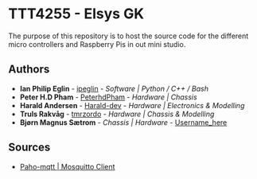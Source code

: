 # TTT4255 - Elsys GK
The purpose of this repository is to host the source code for the different micro controllers and Raspberry Pis in out mini studio.

## Authors

* **Ian Philip Eglin** - [ipeglin](https://github.com/ipeglin) -   *Software | Python / C++ / Bash*
* **Peter H.D Pham** - [PeterhdPham](https://github.com/PeterhdPham) -     *Hardware | Chassis*
* **Harald Andersen** - [Harald-dev](https://github.com/Harald-dev) -  *Hardware | Electronics & Modelling*
* **Truls Rakvåg** - [tmrzordo](https://github.com/tmrzordo) -     *Hardware | Chassis & Modelling*
* **Bjørn Magnus Sætrom** - *Chassis | Hardware* - [Username_here](#)

## Sources

* [Paho-mqtt | Mosquitto Client](https://www.eclipse.org/paho/index.php?page=clients/python/docs/index.php#connect-reconnect-disconnect)
